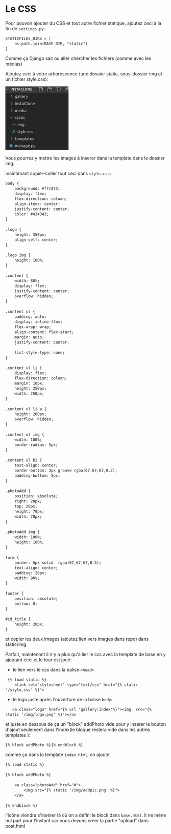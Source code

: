 
# Le CSS

Pour pouvoir ajouter du CSS et tout autre fichier statique, ajoutez ceci à la fin de `settings.py`:

    STATICFILES_DIRS = [
        os.path.join(BASE_DIR, "static")
    ]

Comme ça Django sait où aller chercher les fichiers (comme avec les médias)

Ajoutez ceci à votre arborescence (une dossier static, sous-dossier img et un fichier style.css):

!['arborescence du dossier statique'](img/style.png)

Vous pourrez y mettre les images à inserer dans la template dans le dossier img.

maintenant copier-coller tout ceci dans `style.css`:


```
body {
    background: #f7c873;
    display: flex;
    flex-direction: column;
    align-items: center;
    justify-content: center;
    color: #434343;
}

.logo {
    height: 350px;
    align-self: center;
}

.logo img {
    height: 100%;
}

.content {
    width: 80%;
    display: flex;
    justify-content: center;
    overflow: hidden;
}

.content ul {
    padding: auto;
    display: inline-flex;
    flex-wrap: wrap;
    align-content: flex-start;
    margin: auto;
    justify-content: center;
   
    list-style-type: none;
}

.content ul li {
    display: flex;
    flex-direction: column;
    margin: 10px;
    height: 250px;
    width: 250px;
}

.content ul li a {
    height: 200px;
    overflow: hidden;
}

.content ul img {
    width: 100%;
    border-radius: 5px;
}

.content ul h2 {
    text-align: center;
    border-bottom: 3px groove rgba(67,67,67,0.2); 
    padding-bottom: 5px;
}

.photoAdd {
    position: absolute;
    right: 20px;
    top: 20px;
    height: 70px;
    width: 70px;
}

.photoAdd img {
    width: 100%;
    height: 100%;
}

form {
    border: 5px solid  rgba(67,67,67,0.5); 
    text-align: center;
    padding: 20px;
    width: 90%;
}

footer {
    position: absolute;
    bottom: 0;
}

#id_title {
    height: 20px;
}
```

et copier les deux images (ajoutez lien vers images dans repo) dans static/img

Parfait, maintenant il n'y a plus qu'à lier le css avec la template de base en y ajoutant ceci et le tour est joué:


- le lien vers le css dans la balise `<head>`
```
 {% load static %}
    <link rel="stylesheet" type="text/css" href="{% static '/style.css' %}">
```
- le logo juste après l'ouverture de la balise `body`:
```
   <a class="logo" href="{% url 'gallery:index'%}"><img  src="{% static '/img/logo.png' %}"></a>
```

et juste en dessous de ça un "block" 
addPhoto vide pour y insérer le bouton d'ajout seulement dans l'index(le bloque restera vide dans les autres templates ):

    {% block addPhoto %}{% endblock %}


comme ça dans la template `index.html`, on ajoute:

```
{% load static %}

{% block addPhoto %}

    <a class="photoAdd" href="#">
        <img src="{% static '/img/addpic.png' %}">
    </a>

{% endblock %}
```

l'icône viendra s'insérer là où on a défini le block dans `base.html`. Il ne mène nul part pour l'instant car nous devons créer la partie "upload" dans post.html